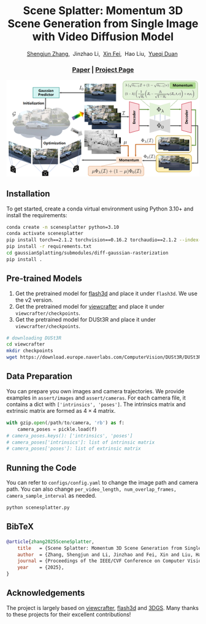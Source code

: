 <p align="center">
    <h1 align="center">Scene Splatter: Momentum 3D Scene Generation from Single Image with Video Diffusion Model</h1>
<p align="center">

<p align="center">
    <span class="author-block">
        <a href="https://shengjun-zhang.github.io/">Shengjun Zhang</a></span>,&nbsp;
    <span class="author-block">
        Jinzhao Li</span>,&nbsp;
    <span class="author-block">
        <a href="https://github.com/Barrybarry-Smith">Xin Fei</a></span>,&nbsp;
    <span class="author-block">
        Hao Liu</span>,&nbsp;
    <span class="author-block">
        <a href="https://duanyueqi.github.io/">Yueqi Duan</a></span>&nbsp;
</p>

<h3 align="center"><a href="https://arxiv.org/abs/2504.02764">Paper</a> | <a href="https://shengjun-zhang.github.io/SceneSplatter/">Project Page</a>
</h3>

<p align="center">
    <img src="assert/SceneSplatter.png">
</p>

## Installation

To get started, create a conda virtual environment using Python 3.10+ and install the requirements:

```bash
conda create -n scenesplatter python=3.10
conda activate scenesplatter
pip install torch==2.1.2 torchvision==0.16.2 torchaudio==2.1.2 --index-url https://download.pytorch.org/whl/cu118
pip install -r requirements.txt
cd gaussianSplatting/submodules/diff-gaussian-rasterization
pip install .
```

## Pre-trained Models

1. Get the pretrained model for [flash3d](https://huggingface.co/einsafutdinov/flash3d) and place it under `flash3d`. We use the v2 version. 
2. Get the pretrained model for [viewcrafter](https://github.com/Drexubery/ViewCrafter) and place it under `viewcrafter/checkpoints`.
3. Get the pretrained model for DUSt3R and place it under `viewcrafter/checkpoints`.
```bash
# downloading DUSt3R
cd viewcrafter
mkdir checkpoints
wget https://download.europe.naverlabs.com/ComputerVision/DUSt3R/DUSt3R_ViTLarge_BaseDecoder_512_dpt.pth -P checkpoints/
```

## Data Preparation

You can prepare you own images and camera trajectories. We provide examples in `assert/images` and `assert/cameras`. For each camera file, it contains a dict with `['intrinsics', 'poses']`. The intrinsics matrix and extrinsic matrix are formed as $4 \times 4$ matrix.
```python
with gzip.open(/path/to/camera, 'rb') as f:
    camera_poses = pickle.load(f)
# camera_poses.keys(): ['intrinsics', 'poses']
# camera_poses['intrinsics']: list of intrinsic matrix
# camera_poses['poses']: list of extrinsic matrix
```


## Running the Code

You can refer to `configs/config.yaml` to change the image path and camera path. You can also change `per_video_length, num_overlap_frames, camera_sample_interval` as needed.
```bash
python scenesplatter.py
```

## BibTeX

```bibtex
@article{zhang2025SceneSplatter,
    title   = {Scene Splatter: Momentum 3D Scene Generation from Single Image with Video Diffusion Model},
    author  = {Zhang, Shengjun and Li, Jinzhao and Fei, Xin and Liu, Hao and Duan, Yueqi},
    journal = {Proceedings of the IEEE/CVF Conference on Computer Vision and Pattern Recognition (CVPR)},
    year    = {2025},
}
```

## Acknowledgements

The project is largely based on [viewcrafter](https://github.com/Drexubery/ViewCrafter), [flash3d](https://github.com/eldar/flash3d) and [3DGS](https://github.com/graphdeco-inria/gaussian-splatting). Many thanks to these projects for their excellent contributions!
